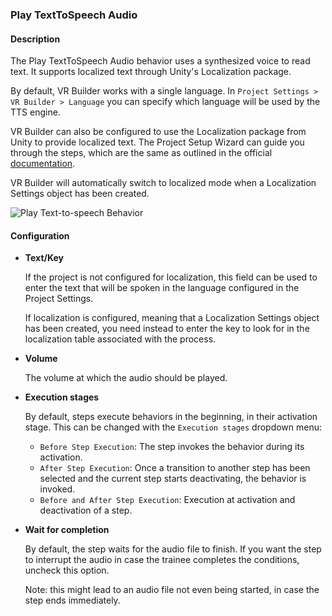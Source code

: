 ### Play TextToSpeech Audio

#### Description

The Play TextToSpeech Audio behavior uses a synthesized voice to read text. It supports localized text through Unity's
Localization package.

By default, VR Builder works with a single language. In `Project Settings > VR Builder > Language` you can specify which
language will be used by the TTS engine.

VR Builder can also be configured to use the Localization package from Unity to provide localized text. The Project
Setup Wizard can guide you through the steps, which are the same as outlined in the
official [documentation](https://docs.unity3d.com/Packages/com.unity.localization@1.0/manual/QuickStartGuideWithVariants.html).

VR Builder will automatically switch to localized mode when a Localization Settings object has been created.

![Play Text-to-speech Behavior](images/play-tts-behavior.png)

#### Configuration

- **Text/Key**

  If the project is not configured for localization, this field can be used to enter the text that will be spoken in the
  language configured in the Project Settings.

  If localization is configured, meaning that a Localization Settings object has been created, you need instead to enter
  the key to look for in the localization table associated with the process.

- **Volume**

  The volume at which the audio should be played.

- **Execution stages**

  By default, steps execute behaviors in the beginning, in their activation stage. This can be changed with the
  `Execution stages` dropdown menu:

    - `Before Step Execution`: The step invokes the behavior during its activation.
    - `After Step Execution`: Once a transition to another step has been selected and the current step starts
      deactivating, the behavior is invoked.
    - `Before and After Step Execution`: Execution at activation and deactivation of a step.

- **Wait for completion**

  By default, the step waits for the audio file to finish. If you want the step to interrupt the audio in case the
  trainee completes the conditions, uncheck this option.

  Note: this might lead to an audio file not even being started, in case the step ends immediately.
